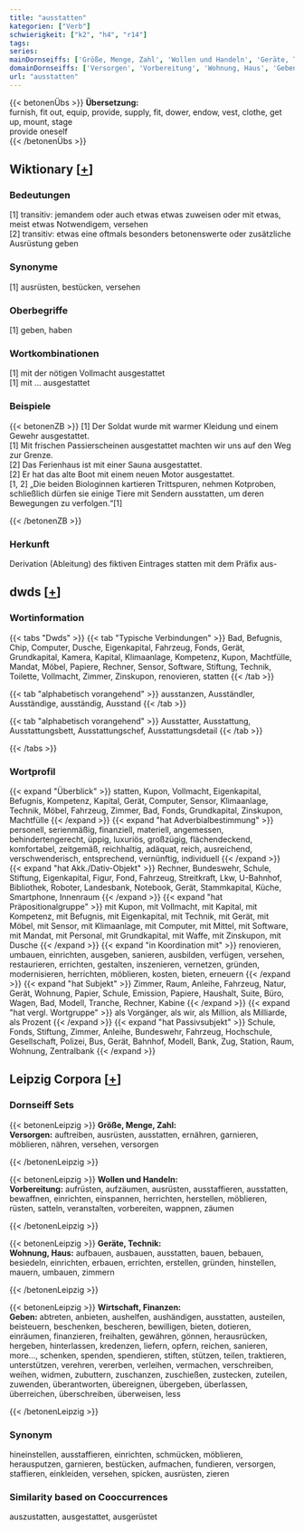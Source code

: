 ```yaml
---
title: "ausstatten"
kategorien: ["Verb"]
schwierigkeit: ["k2", "h4", "r14"]
tags:
series:
mainDornseiffs: ['Größe, Menge, Zahl', 'Wollen und Handeln', 'Geräte, Technik', 'Wirtschaft, Finanzen']
domainDornseiffs: ['Versorgen', 'Vorbereitung', 'Wohnung, Haus', 'Geben']
url: "ausstatten"
---
```


{{< betonenÜbs >}}
**Übersetzung:**  
furnish, fit out, equip, provide, supply, fit, dower, endow, vest, clothe, get up, mount, stage  
provide  oneself  
{{< /betonenÜbs >}}

## Wiktionary [[+](https://de.wiktionary.org/wiki/ausstatten)]

### Bedeutungen
[1] transitiv: jemandem oder auch etwas etwas zuweisen oder mit etwas, meist etwas Notwendigem, versehen  
[2] transitiv: etwas eine oftmals besonders betonenswerte oder zusätzliche Ausrüstung geben  

### Synonyme
[1] ausrüsten, bestücken, versehen  

### Oberbegriffe
[1] geben, haben  

### Wortkombinationen
[1] mit der nötigen Vollmacht ausgestattet  
[1] mit … ausgestattet  

### Beispiele
{{< betonenZB >}}
[1] Der Soldat wurde mit warmer Kleidung und einem Gewehr ausgestattet.  
[1] Mit frischen Passierscheinen ausgestattet machten wir uns auf den Weg zur Grenze.  
[2] Das Ferienhaus ist mit einer Sauna ausgestattet.  
[2] Er hat das alte Boot mit einem neuen Motor ausgestattet.  
[1, 2] „Die beiden Biologinnen kartieren Trittspuren, nehmen Kotproben, schließlich dürfen sie einige Tiere mit Sendern ausstatten, um deren Bewegungen zu verfolgen.“[1]  

{{< /betonenZB >}}
### Herkunft
Derivation (Ableitung) des fiktiven Eintrages statten mit dem Präfix aus-  



## dwds [[+](https://www.dwds.de/wb/ausstatten)]

### Wortinformation
{{< tabs "Dwds" >}}
{{< tab "Typische Verbindungen" >}}
Bad, Befugnis, Chip, Computer, Dusche, Eigenkapital, Fahrzeug, Fonds, Gerät, Grundkapital, Kamera, Kapital, Klimaanlage, Kompetenz, Kupon, Machtfülle, Mandat, Möbel, Papiere, Rechner, Sensor, Software, Stiftung, Technik, Toilette, Vollmacht, Zimmer, Zinskupon, renovieren, statten
{{< /tab >}}

{{< tab "alphabetisch vorangehend" >}}
ausstanzen, Ausständler, Ausständige, ausständig, Ausstand
{{< /tab >}}

{{< tab "alphabetisch vorangehend" >}}
Ausstatter, Ausstattung, Ausstattungsbett, Ausstattungschef, Ausstattungsdetail
{{< /tab >}}

{{< /tabs >}}

### Wortprofil
{{< expand "Überblick" >}} statten, Kupon, Vollmacht, Eigenkapital, Befugnis, Kompetenz, Kapital, Gerät, Computer, Sensor, Klimaanlage, Technik, Möbel, Fahrzeug, Zimmer, Bad, Fonds, Grundkapital, Zinskupon, Machtfülle {{< /expand >}}
{{< expand "hat Adverbialbestimmung" >}} personell, serienmäßig, finanziell, materiell, angemessen, behindertengerecht, üppig, luxuriös, großzügig, flächendeckend, komfortabel, zeitgemäß, reichhaltig, adäquat, reich, ausreichend, verschwenderisch, entsprechend, vernünftig, individuell {{< /expand >}}
{{< expand "hat Akk./Dativ-Objekt" >}} Rechner, Bundeswehr, Schule, Stiftung, Eigenkapital, Figur, Fond, Fahrzeug, Streitkraft, Lkw, U-Bahnhof, Bibliothek, Roboter, Landesbank, Notebook, Gerät, Stammkapital, Küche, Smartphone, Innenraum {{< /expand >}}
{{< expand "hat Präpositionalgruppe" >}} mit Kupon, mit Vollmacht, mit Kapital, mit Kompetenz, mit Befugnis, mit Eigenkapital, mit Technik, mit Gerät, mit Möbel, mit Sensor, mit Klimaanlage, mit Computer, mit Mittel, mit Software, mit Mandat, mit Personal, mit Grundkapital, mit Waffe, mit Zinskupon, mit Dusche {{< /expand >}}
{{< expand "in Koordination mit" >}} renovieren, umbauen, einrichten, ausgeben, sanieren, ausbilden, verfügen, versehen, restaurieren, errichten, gestalten, inszenieren, vernetzen, gründen, modernisieren, herrichten, möblieren, kosten, bieten, erneuern {{< /expand >}}
{{< expand "hat Subjekt" >}} Zimmer, Raum, Anleihe, Fahrzeug, Natur, Gerät, Wohnung, Papier, Schule, Emission, Papiere, Haushalt, Suite, Büro, Wagen, Bad, Modell, Tranche, Rechner, Kabine {{< /expand >}}
{{< expand "hat vergl. Wortgruppe" >}} als Vorgänger, als wir, als Million, als Milliarde, als Prozent {{< /expand >}}
{{< expand "hat Passivsubjekt" >}} Schule, Fonds, Stiftung, Zimmer, Anleihe, Bundeswehr, Fahrzeug, Hochschule, Gesellschaft, Polizei, Bus, Gerät, Bahnhof, Modell, Bank, Zug, Station, Raum, Wohnung, Zentralbank {{< /expand >}}

## Leipzig Corpora [[+](https://corpora.uni-leipzig.de/en/res?word=ausstatten&corpusId=deu_newscrawl-public_2018)]

### Dornseiff Sets
{{< betonenLeipzig >}}
**Größe, Menge, Zahl:**  
**Versorgen:** auftreiben, ausrüsten, ausstatten, ernähren, garnieren, möblieren, nähren, versehen, versorgen  

{{< /betonenLeipzig >}}


{{< betonenLeipzig >}}
**Wollen und Handeln:**  
**Vorbereitung:** aufrüsten, aufzäumen, ausrüsten, ausstaffieren, ausstatten, bewaffnen, einrichten, einspannen, herrichten, herstellen, möblieren, rüsten, satteln, veranstalten, vorbereiten, wappnen, zäumen  

{{< /betonenLeipzig >}}


{{< betonenLeipzig >}}
**Geräte, Technik:**  
**Wohnung, Haus:** aufbauen, ausbauen, ausstatten, bauen, bebauen, besiedeln, einrichten, erbauen, errichten, erstellen, gründen, hinstellen, mauern, umbauen, zimmern  

{{< /betonenLeipzig >}}


{{< betonenLeipzig >}}
**Wirtschaft, Finanzen:**  
**Geben:** abtreten, anbieten, aushelfen, aushändigen, ausstatten, austeilen, beisteuern, beschenken, bescheren, bewilligen, bieten, dotieren, einräumen, finanzieren, freihalten, gewähren, gönnen, herausrücken, hergeben, hinterlassen, kredenzen, liefern, opfern, reichen, sanieren, more..., schenken, spenden, spendieren, stiften, stützen, teilen, traktieren, unterstützen, verehren, vererben, verleihen, vermachen, verschreiben, weihen, widmen, zubuttern, zuschanzen, zuschießen, zustecken, zuteilen, zuwenden, überantworten, übereignen, übergeben, überlassen, überreichen, überschreiben, überweisen, less  

{{< /betonenLeipzig >}}

### Synonym
hineinstellen, ausstaffieren, einrichten, schmücken, möblieren, herausputzen, garnieren, bestücken, aufmachen, fundieren, versorgen, staffieren, einkleiden, versehen, spicken, ausrüsten, zieren


### Similarity based on Cooccurrences
auszustatten, ausgestattet, ausgerüstet


